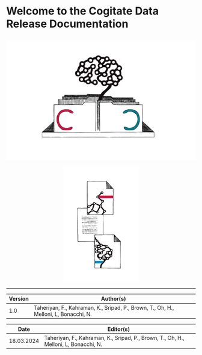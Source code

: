 # Welcome to the Cogitate Data Release Documentation</p>


![Cogitate](https://github.com/Cogitate-consortium/cogitate-data/raw/main/assets/documentation_v1.0/graphics_v1.0/COGITATE_data_release_icon.png)
<div style="text-align:center">
    <img src="https://github.com/Cogitate-consortium/cogitate-data/raw/main/assets/documentation_v1.0/graphics_v1.0/COGITATE_documentation_icon.png" width="200" />
</div>


---

| Version | Author(s) |
| --- | --- |
| 1.0 | Taheriyan, F., Kahraman, K., Sripad, P., Brown, T., Oh, H., Melloni, L, Bonacchi, N.|

| Date | Editor(s) |
| --- | --- |
| 18.03.2024 | Taheriyan, F., Kahraman, K., Sripad, P., Brown, T., Oh, H., Melloni, L, Bonacchi, N. |
